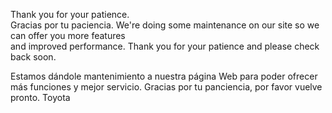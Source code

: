 Thank you for your patience.  
Gracias por tu paciencia. We're doing some maintenance on our site so we can offer you more features  
and improved performance. Thank you for your patience and please check back soon.  
  
Estamos dándole mantenimiento a nuestra página Web para poder ofrecer  
más funciones y mejor servicio. Gracias por tu panciencia, por favor vuelve pronto. Toyota